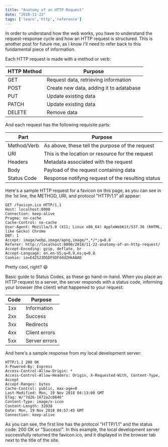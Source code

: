 ```yaml
---
title: "Anatomy of an HTTP Request"
date: "2018-11-22"
tags: ['learn','http','reference']
---
```


In order to understand how the web works, you have to understand the request-response cycle and how an HTTP request is structured.  This is another post for future me, as I know I'll need to refer back to this fundamental piece of information.

Each HTTP request is made with a method or verb:

| HTTP Method  | Purpose                                 | 
| ------------ | -------------                           | 
| GET          | Request data, retrieving information    |
| POST         | Create new data, adding it to adatabase | 
| PUT          | Update existing data                    | 
| PATCH        | Update existing data                    |
| DELETE       | Remove data                             | 

And each request has the following requisite parts:

| Part         | Purpose                                           | 
| ------------ | -------------                                     | 
| Method/Verb  | As above, these tell the purpose of the request   |
| URI          | This is the location or resource for the request  | 
| Headers      | Metadata associated with the request              | 
| Body         | Payload of the request containing data            |
| Status Code  | Response notifyng request of the resulting status | 

Here's a sample HTTP request for a favicon on this page, as you can see in the 1st line, the METHOD, URI, and protocol "HTTP/1.1" all appear:
```
GET /favicon.ico HTTP/1.1
Host: localhost:8000
Connection: keep-alive
Pragma: no-cache
Cache-Control: no-cache
User-Agent: Mozilla/5.0 (X11; Linux x86_64) AppleWebKit/537.36 (KHTML, like Gecko) Chrome
DNT: 1
Accept: image/webp,image/apng,image/*,*/*;q=0.8
Referer: http://localhost:8000/2018/11-22-anatomy-of-an-http-request/
Accept-Encoding: gzip, deflate, br
Accept-Language: en,en-US;q=0.9,es;q=0.8
Cookie: io=E42523DSDFSDFdddZHkAAAD
```
Pretty cool, right? :satisfied:

Basic guide to Status Codes, as these go hand-in-hand.  When you place an HTTP request to a server, the server responds with a status code, informing your browser (the client) what happened to your request:


| Code | Purpose       | 
| ---- | ------------- | 
| 1xx  | Information   |
| 2xx  | Success       | 
| 3xx  | Redirects     | 
| 4xx  | Client errors |
| 5xx  | Server errors | 


And here's a sample response from my local development server:
```
HTTP/1.1 200 OK
X-Powered-By: Express
Access-Control-Allow-Origin: *
Access-Control-Allow-Headers: Origin, X-Requested-With, Content-Type, Accept
Accept-Ranges: bytes
Cache-Control: public, max-age=0
Last-Modified: Mon, 19 Nov 2018 04:13:08 GMT
ETag: W/"7d26-1672a2c0846"
Content-Type: image/x-icon
Content-Length: 32038
Date: Mon, 19 Nov 2018 04:57:45 GMT
Connection: keep-alive
```

As you can see, the first line has the protocol "HTTP/1.1" and the status code: 200 OK or "Success!".  In this example, the local development server successfully returned the favicon.ico, and it displayed in the browser tab next to the title of the site.